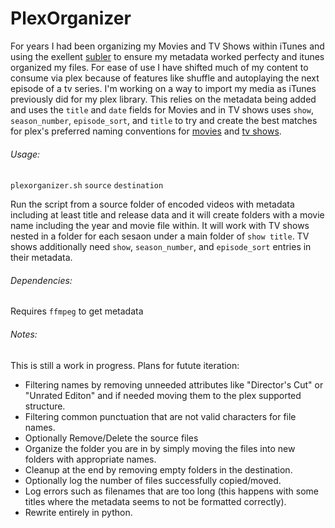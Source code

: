 # PlexOrganizer
For years I had been organizing my Movies and TV Shows within iTunes and using the exellent [subler](https://subler.org) to ensure my metadata worked perfecty and itunes organized my files. For ease of use I have shifted much of my content to consume via plex because of features like shuffle and autoplaying the next episode of a tv series. I'm working on a way to import my media as iTunes previously did for my plex library. This relies on the metadata being added and uses the `title` and `date` fields for Movies and in TV shows uses `show`, `season_number`, `episode_sort`, and `title` to try and create the best matches for plex's preferred naming conventions for [movies](https://support.plex.tv/articles/naming-and-organizing-your-movie-media-files/) and [tv shows](https://support.plex.tv/articles/naming-and-organizing-your-tv-show-files/).
 
###### Usage:
`plexorganizer.sh` `source` `destination`

Run the script from a source folder of encoded videos with metadata including at least title and release data and it will create folders with a movie name including the year and movie file within. It will work with TV shows nested in a folder for each sesaon under a main folder of `show title`. TV shows additionally need `show`, `season_number`, and `episode_sort` entries in their metadata.

###### Dependencies: 
Requires `ffmpeg` to get metadata

###### Notes:
This is still a work in progress. Plans for futute iteration:
- Filtering names by removing unneeded attributes like "Director's Cut" or "Unrated Editon" and if needed moving them to the plex supported structure.
- Filtering common punctuation that are not valid characters for file names.
- Optionally Remove/Delete the source files
- Organize the folder you are in by simply moving the files into new folders with appropriate names.
- Cleanup at the end by removing empty folders in the destination.
- Optionally log the number of files successfully copied/moved.
- Log errors such as filenames that are too long (this happens with some titles where the metadata seems to not be formatted correctly).
- Rewrite entirely in python.